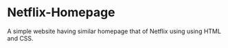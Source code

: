 # Netflix-Homepage
A simple website having similar homepage that of Netflix using using HTML and CSS.
